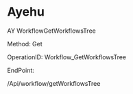 #     Ayehu


AY WorkflowGetWorkflowsTree

Method: Get

OperationID: Workflow_GetWorkflowsTree

EndPoint:

/Api/workflow/getWorkflowsTree
